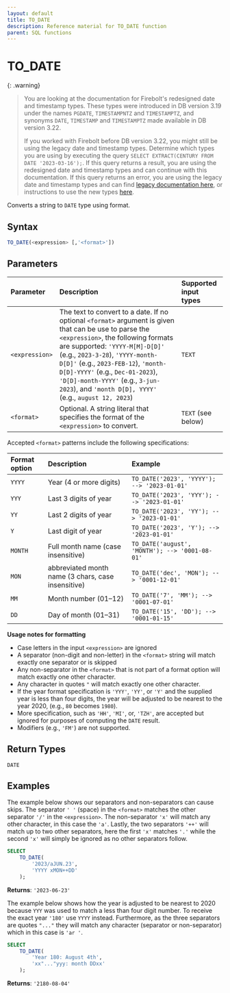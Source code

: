 ```yaml
---
layout: default
title: TO_DATE
description: Reference material for TO_DATE function
parent: SQL functions
---
```


# TO_DATE

{: .warning}
  >You are looking at the documentation for Firebolt's redesigned date and timestamp types.
  >These types were introduced in DB version 3.19 under the names `PGDATE`, `TIMESTAMPNTZ` and `TIMESTAMPTZ`, and synonyms `DATE`, `TIMESTAMP` and `TIMESTAMPTZ` made available in DB version 3.22.
  >
  >If you worked with Firebolt before DB version 3.22, you might still be using the legacy date and timestamp types.
  >Determine which types you are using by executing the query `SELECT EXTRACT(CENTURY FROM DATE '2023-03-16');`.
  >If this query returns a result, you are using the redesigned date and timestamp types and can continue with this documentation.
  >If this query returns an error, you are using the legacy date and timestamp types and can find [legacy documentation here](../../general-reference/legacy-date-timestamp.md#legacy-date-and-timestamp-functions), or instructions to use the new types [here](../../release-notes/release-notes-archive.html#db-version-322).

Converts a string to `DATE` type using format.

## Syntax

```sql
TO_DATE(<expression> [,'<format>'])
```
## Parameters
| Parameter      | Description                                                                                                                                                                                                                                                                                                                                                                         | Supported input types |
| :------------- | :---------------------------------------------------------------------------------------------------------------------------------------------------------------------------------------------------------------------------------------------------------------------------------------------------------------------------------------------------------------------------------- | :-------------------- |
| `<expression>` | The text to convert to a date. If no optional `<format>` argument is given that can be use to parse the `<expression>`, the following formats are supported: `'YYYY-M[M]-D[D]'` (e.g., `2023-3-28`), `'YYYY-month-D[D]'` (e.g., `2023-FEB-12`), `'month-D[D]-YYYY'` (e.g., `Dec-01-2023`), `'D[D]-month-YYYY'` (e.g., `3-jun-2023`), and `'month D[D], YYYY'` (e.g., `august 12, 2023`) | `TEXT`                |
| `<format>`     | Optional. A string literal that specifies the format of the `<expression>` to convert.                                                                                                                                                                                                                                                                                              | `TEXT` (see below)    |

Accepted `<format>` patterns include the following specifications:

| Format option | Description                                        | Example                                        |
| :------------ | :------------------------------------------------- | :--------------------------------------------- |
| `YYYY`        | Year (4 or more digits)                            | `TO_DATE('2023', 'YYYY'); --> '2023-01-01'`    |
| `YYY`         | Last 3 digits of year                              | `TO_DATE('2023', 'YYY'); --> '2023-01-01'`     |
| `YY`          | Last 2 digits of year                              | `TO_DATE('2023', 'YY'); --> '2023-01-01'`      |
| `Y`           | Last digit of year                                 | `TO_DATE('2023', 'Y'); --> '2023-01-01'`       |
| `MONTH`       | Full month name (case insensitive)                 | `TO_DATE('august', 'MONTH'); --> '0001-08-01'` |
| `MON`         | abbreviated month name (3 chars, case insensitive) | `TO_DATE('dec', 'MON'); --> '0001-12-01'`      |
| `MM`          | Month number (01–12)                               | `TO_DATE('7', 'MM'); --> '0001-07-01'`         |
| `DD`          | Day of month (01–31)                               | `TO_DATE('15', 'DD'); --> '0001-01-15'`        |

**Usage notes for formatting**

- Case letters in the input `<expression>` are ignored
- A separator (non-digit and non-letter) in the `<format>` string will match exactly one separator or is skipped
- Any non-separator in the `<format>` that is not part of a format option will match exactly one other character.
- Any character in quotes `"` will match exactly one other character.
- If the year format specification is `'YYY'`, `'YY'`, or `'Y'` and the supplied year is less than four digits, the year will be adjusted to be nearest to the year 2020, (e.g., `80` becomes `1980`).
- More specification, such as `'HH'`, `'MI'`, or, `'TZH'`, are accepted but ignored for purposes of computing the `DATE` result.
- Modifiers (e.g., `'FM'`) are not supported.

## Return Types 
`DATE`

## Examples

The example below shows our separators and non-separators can cause skips. The separator `' '` (space) in the `<format>` matches the other separator `'/'` in the `<expression>`. The non-separator `'x'` will match any other character, in this case the `'a'`. Lastly, the two separators `'++'` will match up to two other separators, here the first `'x'` matches `'.'` while the second `'x'` will simply be ignored as no other separators follow.

```sql
SELECT
    TO_DATE(
        '2023/aJUN.23',
        'YYYY xMON++DD'
    );
```

**Returns**: `'2023-06-23'`

The example below shows how the year is adjusted to be nearest to 2020 because `YYY` was used to match a less than four digit number. To receive the exact year `'180'` use `YYYY` instead.
Furthermore, as the three separators are quotes `"..."` they will match any character (separator or non-separator) which in this case is `'ar '`.

```sql
SELECT
    TO_DATE(
        'Year 180: August 4th',
        'xx"..."yyy: month DDxx'
    );
```

**Returns**: `'2180-08-04'`
